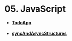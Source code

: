 # 05. JavaScript
- #### [TodoApp](https://github.com/mfurkanayhan/senior-dotnet-developer-roadmap/tree/main/05.JavaScript/TodoApp)
- #### [syncAndAsyncStructures](https://github.com/mfurkanayhan/senior-dotnet-developer-roadmap/tree/main/05.JavaScript/syncAndAsyncStructures)